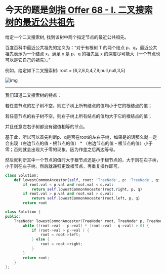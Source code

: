 # 今天的题是[剑指 Offer 68 - I. 二叉搜索树的最近公共祖先](https://leetcode-cn.com/problems/er-cha-sou-suo-shu-de-zui-jin-gong-gong-zu-xian-lcof/)

给定一个二叉搜索树, 找到该树中两个指定节点的最近公共祖先。

百度百科中最近公共祖先的定义为：“对于有根树 T 的两个结点 p、q，最近公共祖先表示为一个结点 x，满足 x 是 p、q 的祖先且 x 的深度尽可能大（一个节点也可以是它自己的祖先）。”

例如，给定如下二叉搜索树:  root = [6,2,8,0,4,7,9,null,null,3,5]

![img](https://assets.leetcode-cn.com/aliyun-lc-upload/uploads/2018/12/14/binarysearchtree_improved.png)

---

我们知道二叉搜索树的特点：

若任意节点的左子树不空，则左子树上所有结点的值均小于它的根结点的值；

若任意节点的右子树不空，则右子树上所有结点的值均大于它的根结点的值；

并且任意左右子树都没有键值相等的节点。

基于此，所以可以首先判断p、q是否在root的左右子树，如果是的话那么就一定会出现（左边节点的值 - 根节点的值） * （右边节点的值 - 根节点的值）小于零；否则就会出现大于零的现象，因为作差之后两边等号。

然后就判断其中一个节点的值时大于根节点还是小于根节点的，大于则在右子树，小于则在左子树。然后就递归更改根节点，再重复操作即可。

```python
class Solution:
    def lowestCommonAncestor(self, root: 'TreeNode', p: 'TreeNode', q: 'TreeNode') -> 'TreeNode':
        if root.val < p.val and root.val < q.val:
            return self.lowestCommonAncestor(root.right, p, q)
        if root.val > p.val and root.val > q.val:
            return self.lowestCommonAncestor(root.left, p, q)
        return root
```

```cpp
class Solution {
public:
    TreeNode* lowestCommonAncestor(TreeNode* root, TreeNode* p, TreeNode* q) {
        while ((root->val - p->val) * (root->val - q->val) > 0) {
            if (root->val > p->val ) {
                root = root->left;
            } else {
                root = root->right;
            }
        }
        return root;
    }
};
```

